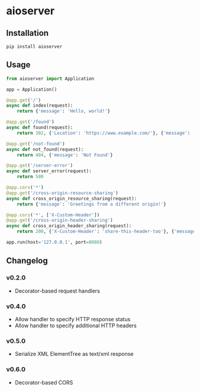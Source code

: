 aioserver
===

Installation
---

```
pip install aioserver
```

Usage
---

```python
from aioserver import Application

app = Application()

@app.get('/')
async def index(request):
    return {'message': 'Hello, world!'}

@app.get('/found')
async def found(request):
    return 302, {'Location': 'https://www.example.com/'}, {'message': 'Found'}

@app.get('/not-found')
async def not_found(request):
    return 404, {'message': 'Not Found'}

@app.get('/server-error')
async def server_error(request):
    return 500

@app.cors('*')
@app.get('/cross-origin-resource-sharing')
async def cross_origin_resource_sharing(request):
    return {'message': 'Greetings from a different origin!'}

@app.cors('*', ['X-Custom-Header'])
@app.get('/cross-origin-header-sharing')
async def cross_origin_header_sharing(request):
    return 200, {'X-Custom-Header': 'share-this-header-too'}, {'message': 'Hello!'}

app.run(host='127.0.0.1', port=8080)
```

Changelog
---

### v0.2.0

- Decorator-based request handlers

### v0.4.0

- Allow handler to specify HTTP response status
- Allow handler to specify additional HTTP headers

### v0.5.0

- Serialize XML ElementTree as text/xml response

### v0.6.0

- Decorator-based CORS

